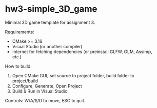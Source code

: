 # hw3-simple_3D_game

Minimal 3D game template for assignment 3.

Requirements:
- CMake >= 3.16
- Visual Studio (or another compiler)
- Internet for fetching dependencies (or preinstall GLFW, GLM, Assimp, etc.)

How to build:
1. Open CMake GUI, set source to project folder, build folder to project/build
2. Configure, Generate, Open Project
3. Build & Run in Visual Studio

Controls:
W/A/S/D to move, ESC to quit.
